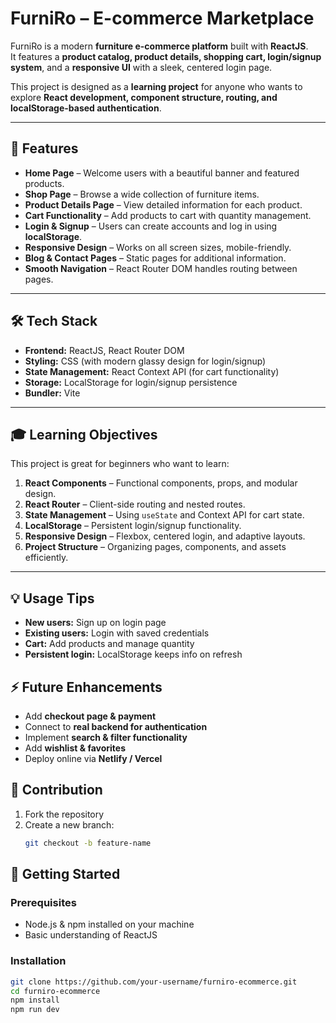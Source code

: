 # FurniRo – E-commerce Marketplace
 

FurniRo is a modern **furniture e-commerce platform** built with **ReactJS**.  
It features a **product catalog, product details, shopping cart, login/signup system**, and a **responsive UI** with a sleek, centered login page.

This project is designed as a **learning project** for anyone who wants to explore **React development, component structure, routing, and localStorage-based authentication**.

---

## 🌟 Features

- **Home Page** – Welcome users with a beautiful banner and featured products.  
- **Shop Page** – Browse a wide collection of furniture items.  
- **Product Details Page** – View detailed information for each product.  
- **Cart Functionality** – Add products to cart with quantity management.  
- **Login & Signup** – Users can create accounts and log in using **localStorage**.  
- **Responsive Design** – Works on all screen sizes, mobile-friendly.  
- **Blog & Contact Pages** – Static pages for additional information.  
- **Smooth Navigation** – React Router DOM handles routing between pages.

---

## 🛠️ Tech Stack

- **Frontend:** ReactJS, React Router DOM  
- **Styling:** CSS (with modern glassy design for login/signup)  
- **State Management:** React Context API (for cart functionality)  
- **Storage:** LocalStorage for login/signup persistence  
- **Bundler:** Vite

---

## 🎓 Learning Objectives

This project is great for beginners who want to learn:

1. **React Components** – Functional components, props, and modular design.  
2. **React Router** – Client-side routing and nested routes.  
3. **State Management** – Using `useState` and Context API for cart state.  
4. **LocalStorage** – Persistent login/signup functionality.  
5. **Responsive Design** – Flexbox, centered login, and adaptive layouts.  
6. **Project Structure** – Organizing pages, components, and assets efficiently.

---
## 💡 Usage Tips

- **New users:** Sign up on login page  
- **Existing users:** Login with saved credentials  
- **Cart:** Add products and manage quantity  
- **Persistent login:** LocalStorage keeps info on refresh  

## ⚡ Future Enhancements

- Add **checkout page & payment**  
- Connect to **real backend for authentication**  
- Implement **search & filter functionality**  
- Add **wishlist & favorites**  
- Deploy online via **Netlify / Vercel**  

## 👏 Contribution

1. Fork the repository  
2. Create a new branch:  
   ```bash
   git checkout -b feature-name


## 🚀 Getting Started

### Prerequisites

- Node.js & npm installed on your machine
- Basic understanding of ReactJS

### Installation

```bash
git clone https://github.com/your-username/furniro-ecommerce.git
cd furniro-ecommerce
npm install
npm run dev




